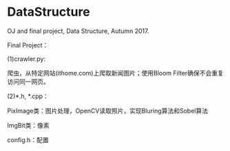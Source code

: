 # DataStructure
OJ and final project, Data Structure, Autumn 2017.


Final Project：

(1)crawler.py:

爬虫，从特定网站(ithome.com)上爬取新闻图片；使用Bloom Filter确保不会重复访问同一网页。

(2)*.h, *.cpp：

PixImage类：图片处理，OpenCV读取照片，实现Bluring算法和Sobel算法

ImgBit类：像素

config.h：配置


